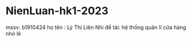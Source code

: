 # NienLuan-hk1-2023
mssv: b1910424
họ tên : Lý Thị Liên Nhi
đề tài: hệ thống quản lí cửa hàng nhỏ lẻ
